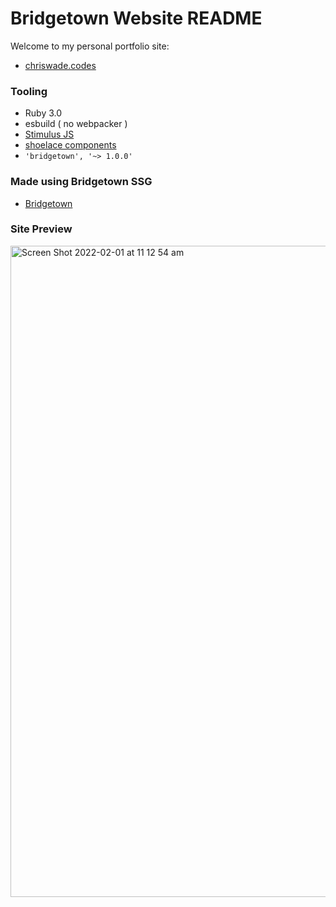 # Bridgetown Website README

Welcome to my personal portfolio site:
- [chriswade.codes](https://chriswade.codes/)

### Tooling 

- Ruby 3.0
- esbuild ( no webpacker ) 
- [Stimulus JS](https://stimulus.hotwired.dev/)
- [shoelace components](https://shoelace.style/)
- `'bridgetown', '~> 1.0.0'`

### Made using Bridgetown SSG 
- [Bridgetown](https://edge.bridgetownrb.com/)

### Site Preview
<img width="1042" alt="Screen Shot 2022-02-01 at 11 12 54 am" src="https://user-images.githubusercontent.com/68096885/151893710-7b7a4a7c-1729-46bf-a562-8d2a0c77f099.png">
